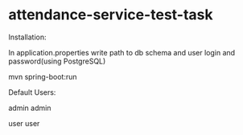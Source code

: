 # attendance-service-test-task
Installation:

In application.properties write path to db schema and user login and password(using PostgreSQL)

mvn spring-boot:run

Default Users:

admin admin

user user
